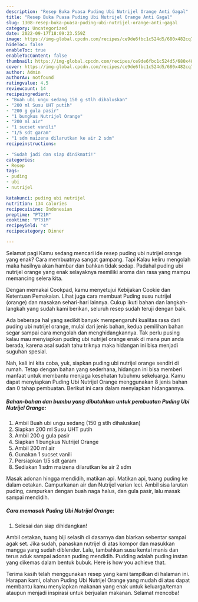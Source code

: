 ```yaml
---
description: "Resep Buka Puasa Puding Ubi Nutrijel Orange Anti Gagal"
title: "Resep Buka Puasa Puding Ubi Nutrijel Orange Anti Gagal"
slug: 1308-resep-buka-puasa-puding-ubi-nutrijel-orange-anti-gagal
category: Uncategorized
date: 2022-09-17T18:09:23.559Z
image: https://img-global.cpcdn.com/recipes/ce9de6fbc1c524d5/680x482cq70/puding-ubi-nutrijel-orange-foto-resep-utama.jpg
hideToc: false
enableToc: true
enableTocContent: false
thumbnail: https://img-global.cpcdn.com/recipes/ce9de6fbc1c524d5/680x482cq70/puding-ubi-nutrijel-orange-foto-resep-utama.jpg
cover: https://img-global.cpcdn.com/recipes/ce9de6fbc1c524d5/680x482cq70/puding-ubi-nutrijel-orange-foto-resep-utama.jpg
author: Admin
authorAv: notfound
ratingvalue: 4.5
reviewcount: 14
recipeingredient:
- "Buah ubi ungu sedang 150 g stlh dihaluskan"
- "200 ml Susu UHT putih"
- "200 g gula pasir"
- "1 bungkus Nutrijel Orange"
- "200 ml air"
- "1 sucset vanili"
- "1/5 sdt garam"
- "1 sdm maizena dilarutkan ke air 2 sdm"
recipeinstructions:

- "Sudah jadi dan siap dinikmati!"
categories:
- Resep
tags:
- puding
- ubi
- nutrijel

katakunci: puding ubi nutrijel 
nutrition: 134 calories
recipecuisine: Indonesian
preptime: "PT21M"
cooktime: "PT31M"
recipeyield: "4"
recipecategory: Dinner

---
```



Selamat pagi Kamu sedang mencari ide resep puding ubi nutrijel orange yang enak? Cara membuatnya sangat gampang. Tapi Kalau keliru mengolah maka hasilnya akan hambar dan bahkan tidak sedap. Padahal puding ubi nutrijel orange yang enak selayaknya memiliki aroma dan rasa yang mampu memancing selera kita.


Dengan memakai Cookpad, kamu menyetujui Kebijakan Cookie dan Ketentuan Pemakaian. Lihat juga cara membuat Puding susu nutrijel (orange) dan masakan sehari-hari lainnya. Cukup ikuti bahan dan langkah-langkah yang sudah kami berikan, seluruh resep sudah teruji dengan baik.

Ada beberapa hal yang sedikit banyak mempengaruhi kualitas rasa dari puding ubi nutrijel orange, mulai dari jenis bahan, kedua pemilihan bahan segar sampai cara mengolah dan menghidangkannya. Tak perlu pusing kalau mau menyiapkan puding ubi nutrijel orange enak di mana pun anda berada, karena asal sudah tahu triknya maka hidangan ini bisa menjadi suguhan spesial.


Nah, kali ini kita coba, yuk, siapkan puding ubi nutrijel orange sendiri di rumah. Tetap dengan bahan yang sederhana, hidangan ini bisa memberi manfaat untuk membantu menjaga kesehatan tubuhmu sekeluarga. Kamu dapat menyiapkan Puding Ubi Nutrijel Orange menggunakan 8 jenis bahan dan 0 tahap pembuatan. Berikut ini cara dalam menyiapkan hidangannya.

<!--inarticleads1-->

##### Bahan-bahan dan bumbu yang dibutuhkan untuk pembuatan Puding Ubi Nutrijel Orange:

1. Ambil Buah ubi ungu sedang (150 g stlh dihaluskan)
1. Siapkan 200 ml Susu UHT putih
1. Ambil 200 g gula pasir
1. Siapkan 1 bungkus Nutrijel Orange
1. Ambil 200 ml air
1. Gunakan 1 sucset vanili
1. Persiapkan 1/5 sdt garam
1. Sediakan 1 sdm maizena dilarutkan ke air 2 sdm


Masak adonan hingga mendidih, matikan api. Matikan api, tuang puding ke dalam cetakan. Campurkanan air dan Nutrijel varian leci. Ambil sisa larutan puding, campurkan dengan buah naga halus, dan gula pasir, lalu masak sampai mendidih. 

<!--inarticleads2-->

##### Cara memasak Puding Ubi Nutrijel Orange:


1. Selesai dan siap dihidangkan!

Ambil cetakan, tuang biji selasih di dasarnya dan biarkan sebentar sampai agak set. Jika sudah, panaskan nutrijel di atas kompor dan masukkan mangga yang sudah diblender. Lalu, tambahkan susu kental manis dan terus aduk sampai adonan puding mendidih. Pudding adalah puding instan yang dikemas dalam bentuk bubuk. Here is how you achieve that. 

Terima kasih telah menggunakan resep yang kami tampilkan di halaman ini. Harapan kami, olahan Puding Ubi Nutrijel Orange yang mudah di atas dapat membantu kamu menyiapkan makanan yang enak untuk keluarga/teman ataupun menjadi inspirasi untuk berjualan makanan. Selamat mencoba!
